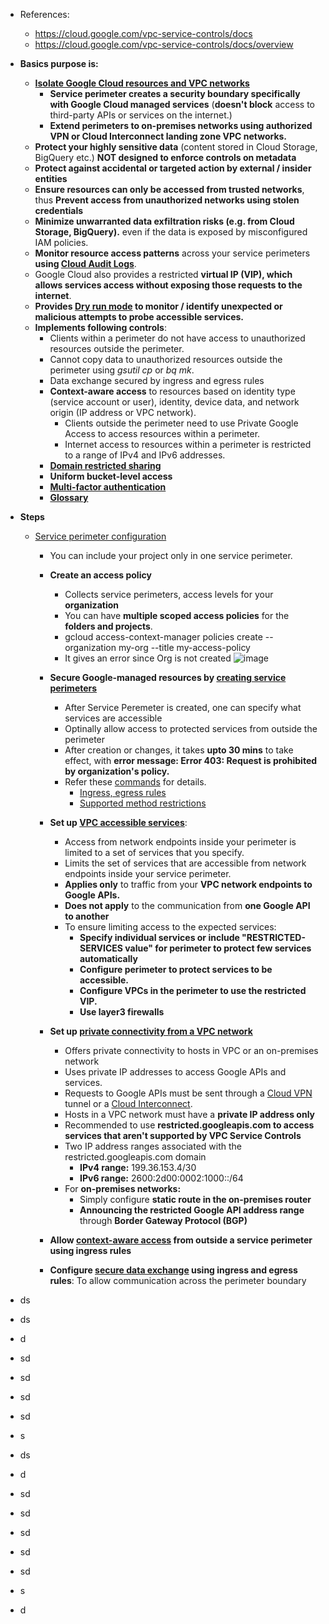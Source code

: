 - References:
  - https://cloud.google.com/vpc-service-controls/docs
  - https://cloud.google.com/vpc-service-controls/docs/overview
   
- **Basics purpose is:**
  - **[Isolate Google Cloud resources and VPC networks](https://cloud.google.com/vpc-service-controls/docs/overview#isolate)**
    - **Service perimeter creates a security boundary specifically with Google Cloud managed services** (**doesn't block** access to third-party APIs or services on the internet.)
    - **Extend perimeters to on-premises networks using authorized VPN or Cloud Interconnect landing zone VPC networks.**
  - **Protect your highly sensitive data** (content stored in Cloud Storage, BigQuery etc.) **NOT designed to enforce controls on metadata**
  - **Protect against accidental or targeted action by external / insider entities**
  - **Ensure resources can only be accessed from trusted networks**, thus **Prevent access from unauthorized networks using stolen credentials**
  - **Minimize unwarranted data exfiltration risks (e.g. from Cloud Storage, BigQuery).** even if the data is exposed by misconfigured IAM policies.
  - **Monitor resource access patterns** across your service perimeters **using [Cloud Audit Logs](https://cloud.google.com/vpc-service-controls/docs/audit-logging)**.
  - Google Cloud also provides a restricted **virtual IP (VIP), which allows services access without exposing those requests to the internet**.
  - **Provides [Dry run mode](https://cloud.google.com/vpc-service-controls/docs/dry-run-mode) to monitor / identify unexpected or malicious attempts to probe accessible services.**
  - **Implements following controls**:
    - Clients within a perimeter do not have access to unauthorized resources outside the perimeter.
    - Cannot copy data to unauthorized resources outside the perimeter using _gsutil cp_ or _bq mk_.
    - Data exchange secured by ingress and egress rules
    - **Context-aware access** to resources based on identity type (service account or user), identity, device data, and network origin (IP address or VPC network).
      - Clients outside the perimeter need to use Private Google Access to access resources within a perimeter.
      - Internet access to resources within a perimeter is restricted to a range of IPv4 and IPv6 addresses.
    - [**Domain restricted sharing**](https://cloud.google.com/resource-manager/docs/organization-policy/restricting-domains)
    - **Uniform bucket-level access**
    - **[Multi-factor authentication](https://cloud.google.com/identity/solutions/enforce-mfa)**
    - **[Glossary](https://cloud.google.com/vpc-service-controls/docs/overview#glossary)**  
  
- **Steps**
  - [Service perimeter configuration](https://cloud.google.com/vpc-service-controls/docs/service-perimeters#stages)
    - You can include your project only in one service perimeter.  
    - **Create an access policy**
      - Collects service perimeters, access levels for your **organization**
      - You can have **multiple scoped access policies** for the **folders and projects**.
      - gcloud access-context-manager policies create --organization my-org --title my-access-policy
      - It gives an error since Org is not created
![image](https://github.com/Ajit1279/GCP_Learning/assets/81754034/9c949cb0-1c5f-4f4f-91a9-f8074f610c95)


    - **Secure Google-managed resources by [creating service perimeters](https://cloud.google.com/vpc-service-controls/docs/create-service-perimeters)**
      - After Service Peremeter is created, one can specify what services are accessible
      - Optinally allow access to protected services from outside the perimeter
      - After creation or changes, it takes **upto 30 mins** to take effect, with **error message: Error 403: Request is prohibited by organization's policy.**
      - Refer these [commands](https://github.com/Ajit1279/GCP_Learning/blob/main/20240214_Security_Identity/20240302_VPCServiceControls/Create_Serv_perimeter.sh) for details.
        - [Ingress, egress rules](https://cloud.google.com/vpc-service-controls/docs/ingress-egress-rules#benefits-ingress-egress) 
        - [Supported method restrictions](https://cloud.google.com/vpc-service-controls/docs/supported-method-restrictions)    

    - **Set up [VPC accessible services](https://cloud.google.com/vpc-service-controls/docs/vpc-accessible-services)**:
      - Access from network endpoints inside your perimeter is limited to a set of services that you specify.
      - Limits the set of services that are accessible from network endpoints inside your service perimeter.
      - **Applies only** to traffic from your **VPC network endpoints to Google APIs.**
      - **Does not apply** to the communication from **one Google API to another**
      - To ensure limiting access to the expected services:
        - **Specify individual services or include "RESTRICTED-SERVICES value" for perimeter to protect few services automatically** 
        - **Configure perimeter to protect services to be accessible.**  
        - **Configure VPCs in the perimeter to use the restricted VIP.**
        - **Use layer3 firewalls**


    - **Set up [private connectivity from a VPC network](https://cloud.google.com/vpc-service-controls/docs/private-connectivity)**
      - Offers private connectivity to hosts in VPC or an on-premises network
      - Uses private IP addresses to access Google APIs and services.
      - Requests to Google APIs must be sent through a [Cloud VPN](https://cloud.google.com/network-connectivity/docs/vpn) tunnel or a [Cloud Interconnect](https://cloud.google.com/network-connectivity/docs/interconnect).
      - Hosts in a VPC network must have a **private IP address only**
      - Recommended to use **restricted.googleapis.com to access services that aren't supported by VPC Service Controls**
      - Two IP address ranges associated with the restricted.googleapis.com domain
        - **IPv4 range:** 199.36.153.4/30
        - **IPv6 range:** 2600:2d00:0002:1000::/64
      - For **on-premises networks:**
        - Simply configure **static route in the on-premises router**
        - **Announcing the restricted Google API address range** through **Border Gateway Protocol (BGP)**


    - **Allow [context-aware access](https://cloud.google.com/vpc-service-controls/docs/context-aware-access) from outside a service perimeter using ingress rules**

    - **Configure [secure data exchange](https://cloud.google.com/vpc-service-controls/docs/secure-data-exchange) using ingress and egress rules**: To allow communication across the perimeter boundary 
- ds
- ds
- d
- sd
- sd
- sd
- sd
- s
- ds
- d
- sd
- sd
- sd
- sd
- sd
- s
- d

